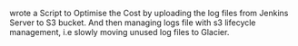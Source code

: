 wrote a Script to Optimise the Cost by uploading the log files from Jenkins Server to S3 bucket.
And then managing logs file with s3 lifecycle management, i.e slowly moving unused log files to Glacier.
